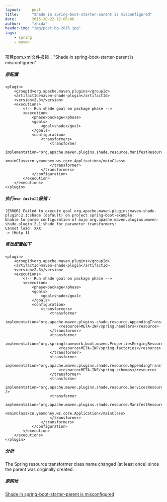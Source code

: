 ```yaml
---
layout:     post
title:      "Shade in spring-boot-starter-parent is misconfigured"
date:       2015-10-22 12:00:00
author:     "zhida"
header-img: "img/post-bg-2015.jpg"
tags:
    - spring
    - maven
---
```


项目pom.xml文件报错："Shade in spring-boot-starter-parent is misconfigured"


##### 原配置

```
<plugin>
	<groupId>org.apache.maven.plugins</groupId>
	<artifactId>maven-shade-plugin</artifactId>
	<version>2.3</version>
	<executions>
		<!-- Run shade goal on package phase -->
		<execution>
			<phase>package</phase>
			<goals>
				<goal>shade</goal>
			</goals>
			<configuration>
				<transformers>
					<transformer
						implementation="org.apache.maven.plugins.shade.resource.ManifestResourceTransformer">
						<mainClass>cn.yeamoney.ws.core.Application</mainClass>
					</transformer>
				</transformers>
			</configuration>
		</execution>
	</executions>
</plugin>
```

##### 执行`mvn install`报错：

```
[ERROR] Failed to execute goal org.apache.maven.plugins:maven-shade-plugin:2.1:shade (default) on project spring-boot-example: 
Unable to parse configuration of mojo org.apache.maven.plugins:maven-shade-plugin:2.1:shade for parameter transformers: 
Cannot load  XXX 
-> [Help 1]
```


##### 修改配置如下

```
<plugin>
	<groupId>org.apache.maven.plugins</groupId>
	<artifactId>maven-shade-plugin</artifactId>
	<version>2.3</version>
	<executions>
		<!-- Run shade goal on package phase -->
		<execution>
			<phase>package</phase>
			<goals>
				<goal>shade</goal>
			</goals> 
			<configuration>
				<transformers>
					<transformer
						implementation="org.apache.maven.plugins.shade.resource.AppendingTransformer">
						<resource>META-INF/spring.handlers</resource>
					</transformer>
					<transformer
						implementation="org.springframework.boot.maven.PropertiesMergingResourceTransformer">
						<resource>META-INF/spring.factories</resource>
					</transformer>
					<transformer
						implementation="org.apache.maven.plugins.shade.resource.AppendingTransformer">
						<resource>META-INF/spring.schemas</resource>
					</transformer>
					<transformer
						implementation="org.apache.maven.plugins.shade.resource.ServicesResourceTransformer" />
					<transformer
						implementation="org.apache.maven.plugins.shade.resource.ManifestResourceTransformer">
						<mainClass>cn.yeamoney.ws.core.Application</mainClass>
					</transformer>
				</transformers>
			</configuration>
		</execution>
	</executions>
</plugin>
```

##### 分析

The Spring resource transformer class name changed  (at least once) since the parent was originally created.


##### 原网址
[Shade in spring-boot-starter-parent is misconfigured](https://github.com/spring-projects/spring-boot/issues/384)